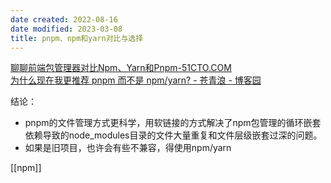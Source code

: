 ```yaml
---
date created: 2022-08-16
date modified: 2023-03-08
title: pnpm、npm和yarn对比与选择
---
```


[聊聊前端包管理器对比Npm、Yarn和Pnpm-51CTO.COM](https://www.51cto.com/article/702067.html)  
[为什么现在我更推荐 pnpm 而不是 npm/yarn? - 苍青浪 - 博客园](https://www.cnblogs.com/cangqinglang/p/14448329.html)

结论：

- pnpm的文件管理方式更科学，用软链接的方式解决了npm包管理的循环嵌套依赖导致的node_modules目录的文件大量重复和文件层级嵌套过深的问题。
- 如果是旧项目，也许会有些不兼容，得使用npm/yarn

[[npm]]
